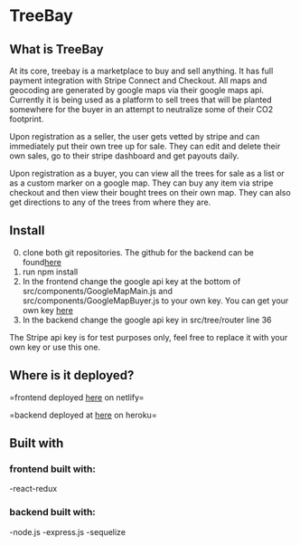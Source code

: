 # TreeBay

## What is TreeBay
At its core, treebay is a marketplace to buy and sell anything. It has full payment integration with Stripe Connect and Checkout. All maps and geocoding are generated by google maps via their google maps api. Currently it is being used as a platform to sell trees that will be planted somewhere for the buyer in an attempt to neutralize some of their CO2 footprint. 

Upon registration as a seller, the user gets vetted by stripe and can immediately put their own tree up for sale. They can edit and delete their own sales, go to their stripe dashboard and get payouts daily. 

Upon registration as a buyer, you can view all the trees for sale as a list or as a custom marker on a google map. They can buy any item via stripe checkout and then view their bought trees on their own map. They can also get directions to any of the trees from where they are. 

## Install 
0. clone both git repositories. The github for the backend can be found[here](https://github.com/lottenoorlander/treebay-server) 
1. run npm install
2. In the frontend change the google api key at the bottom of src/components/GoogleMapMain.js and src/components/GoogleMapBuyer.js to your own key. You can get your own key [here](https://developers.google.com/maps/documentation/javascript/get-api-key)
3. In the backend change the google api key in src/tree/router line 36

The Stripe api key is for test purposes only, feel free to replace it with your own key or use this one.  

## Where is it deployed?
=frontend deployed [here](https://competent-fermi-36d257.netlify.com) on netlify=

=backend deployed at [here](https://blooming-cliffs-31508.herokuapp.com) on heroku=

## Built with
### frontend built with:
-react-redux

### backend built with:
-node.js
-express.js
-sequelize


